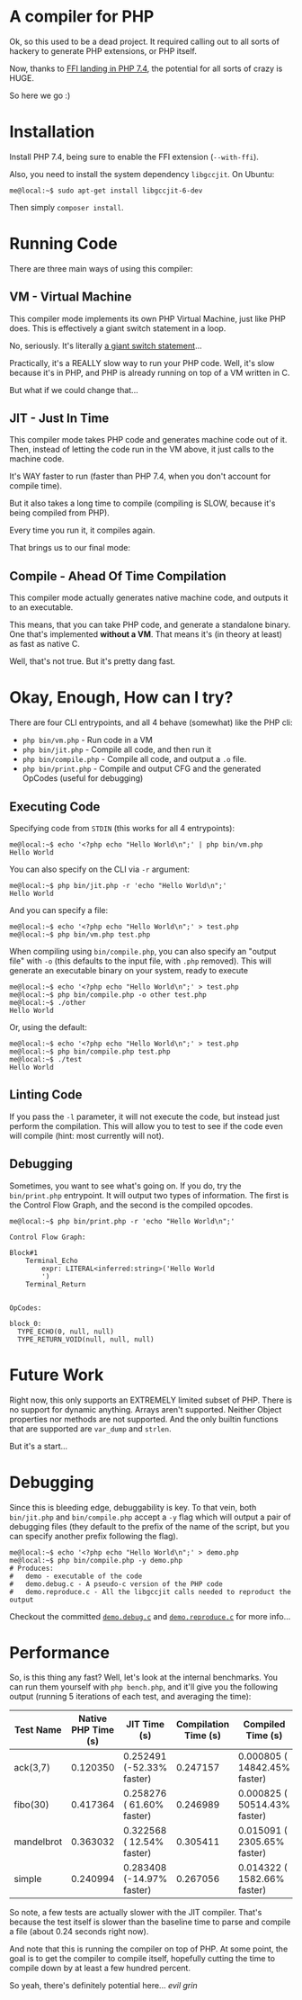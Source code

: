 # A compiler for PHP

Ok, so this used to be a dead project. It required calling out to all sorts of hackery to generate PHP extensions, or PHP itself.

Now, thanks to [FFI landing in PHP 7.4](https://wiki.php.net/rfc/ffi), the potential for all sorts of crazy is HUGE. 

So here we go :)

# Installation

Install PHP 7.4, being sure to enable the FFI extension (`--with-ffi`).

Also, you need to install the system dependency `libgccjit`. On Ubuntu:

```console
me@local:~$ sudo apt-get install libgccjit-6-dev
```

Then simply `composer install`.

# Running Code

There are three main ways of using this compiler:

## VM - Virtual Machine

This compiler mode implements its own PHP Virtual Machine, just like PHP does. This is effectively a giant switch statement in a loop.

No, seriously. It's literally [a giant switch statement](lib/VM.php)...

Practically, it's a REALLY slow way to run your PHP code. Well, it's slow because it's in PHP, and PHP is already running on top of a VM written in C. 

But what if we could change that...

## JIT - Just In Time

This compiler mode takes PHP code and generates machine code out of it. Then, instead of letting the code run in the VM above, it just calls to the machine code.

It's WAY faster to run (faster than PHP 7.4, when you don't account for compile time).

But it also takes a long time to compile (compiling is SLOW, because it's being compiled from PHP).

Every time you run it, it compiles again. 

That brings us to our final mode:

## Compile - Ahead Of Time Compilation

This compiler mode actually generates native machine code, and outputs it to an executable.

This means, that you can take PHP code, and generate a standalone binary. One that's implemented **without a VM**. That means it's (in theory at least) as fast as native C.

Well, that's not true. But it's pretty dang fast.

# Okay, Enough, How can I try?

There are four CLI entrypoints, and all 4 behave (somewhat) like the PHP cli:

 * `php bin/vm.php` - Run code in a VM
 * `php bin/jit.php` - Compile all code, and then run it
 * `php bin/compile.php` - Compile all code, and output a `.o` file.
 * `php bin/print.php` - Compile and output CFG and the generated OpCodes (useful for debugging)

## Executing Code

Specifying code from `STDIN` (this works for all 4 entrypoints):

```console
me@local:~$ echo '<?php echo "Hello World\n";' | php bin/vm.php
Hello World
```

You can also specify on the CLI via `-r` argument:

```console
me@local:~$ php bin/jit.php -r 'echo "Hello World\n";'
Hello World
```

And you can specify a file:

```console
me@local:~$ echo '<?php echo "Hello World\n";' > test.php
me@local:~$ php bin/vm.php test.php
```

When compiling using `bin/compile.php`, you can also specify an "output file" with `-o` (this defaults to the input file, with `.php` removed). This will generate an executable binary on your system, ready to execute

```console
me@local:~$ echo '<?php echo "Hello World\n";' > test.php
me@local:~$ php bin/compile.php -o other test.php
me@local:~$ ./other
Hello World
```

Or, using the default:

```console
me@local:~$ echo '<?php echo "Hello World\n";' > test.php
me@local:~$ php bin/compile.php test.php
me@local:~$ ./test
Hello World
```

## Linting Code

If you pass the `-l` parameter, it will not execute the code, but instead just perform the compilation. This will allow you to test to see if the code even will compile (hint: most currently will not).

## Debugging

Sometimes, you want to see what's going on. If you do, try the `bin/print.php` entrypoint. It will output two types of information. The first is the Control Flow Graph, and the second is the compiled opcodes.

```console
me@local:~$ php bin/print.php -r 'echo "Hello World\n";'

Control Flow Graph:

Block#1
    Terminal_Echo
        expr: LITERAL<inferred:string>('Hello World
        ')
    Terminal_Return


OpCodes:

block_0:
  TYPE_ECHO(0, null, null)
  TYPE_RETURN_VOID(null, null, null)
```

# Future Work

Right now, this only supports an EXTREMELY limited subset of PHP. There is no support for dynamic anything. Arrays aren't supported. Neither Object properties nor methods are not supported. And the only builtin functions that are supported are `var_dump` and `strlen`.

But it's a start...

# Debugging

Since this is bleeding edge, debuggability is key. To that vein, both `bin/jit.php` and `bin/compile.php` accept a `-y` flag which will output a pair of debugging files (they default to the prefix of the name of the script, but you can specify another prefix following the flag).

```console
me@local:~$ echo '<?php echo "Hello World\n";' > demo.php
me@local:~$ php bin/compile.php -y demo.php
# Produces: 
#   demo - executable of the code
#   demo.debug.c - A pseudo-c version of the PHP code
#   demo.reproduce.c - All the libgccjit calls needed to reproduct the output
```

Checkout the committed [`demo.debug.c`](demo.debug.c) and [`demo.reproduce.c`](demo.reproduce.c) for more info...

# Performance

So, is this thing any fast? Well, let's look at the internal benchmarks. You can run them yourself with `php bench.php`, and it'll give you the following output (running 5 iterations of each test, and averaging the time):

| Test Name          | Native PHP Time (s) |                JIT Time (s) | Compilation Time (s) |                 Compiled Time (s) |
|--------------------|---------------------|-----------------------------|----------------------|-----------------------------------|
|           ack(3,7) |            0.120350 |   0.252491 (-52.33% faster) |             0.247157 |      0.000805 ( 14842.45% faster) |
|           fibo(30) |            0.417364 |   0.258276 ( 61.60% faster) |             0.246989 |      0.000825 ( 50514.43% faster) |
|         mandelbrot |            0.363032 |   0.322568 ( 12.54% faster) |             0.305411 |      0.015091 (  2305.65% faster) |
|             simple |            0.240994 |   0.283408 (-14.97% faster) |             0.267056 |      0.014322 (  1582.66% faster) |

So note, a few tests are actually slower with the JIT compiler. That's because the test itself is slower than the baseline time to parse and compile a file (about 0.24 seconds right now).

And note that this is running the compiler on top of PHP. At some point, the goal is to get the compiler to compile itself, hopefully cutting the time to compile down by at least a few hundred percent.

So yeah, there's definitely potential here... *evil grin*